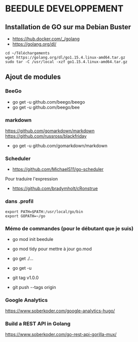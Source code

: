 # BEEDULE DEVELOPPEMENT

## Installation de GO sur ma Debian Buster
- https://hub.docker.com/_/golang
- https://golang.org/dl/
```console
cd ~/Téléchargements
wget https://golang.org/dl/go1.15.4.linux-amd64.tar.gz
sudo tar -C /usr/local -xzf go1.15.4.linux-amd64.tar.gz
```
## Ajout de modules 

### BeeGo
- go get -u github.com/beego/beego
- go get -u github.com/beego/bee

### markdown
https://github.com/gomarkdown/markdown
https://github.com/russross/blackfriday
- go get -u github.com/gomarkdown/markdown

### Scheduler
- https://github.com/MichaelS11/go-scheduler

Pour traduire l'expression 
- https://github.com/bradymholt/cRonstrue

### dans .profil
```console
export PATH=$PATH:/usr/local/go/bin
export GOPATH=~/go
```

### Mémo de commandes (pour le débutant que je suis)
- go mod init beedule
- go mod tidy pour mettre à jour go.mod
- go get ./...
- go get -u

 - git tag v1.0.0
 - git push --tags origin

### Google Analytics
https://www.soberkoder.com/google-analytics-hugo/

### Build a REST API in Golang
https://www.soberkoder.com/go-rest-api-gorilla-mux/

